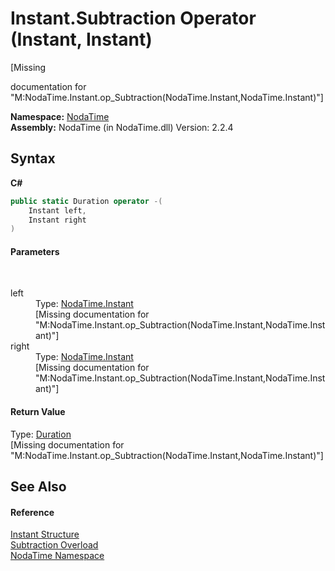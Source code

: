 # Instant.Subtraction Operator (Instant, Instant)
 

\[Missing <summary> documentation for "M:NodaTime.Instant.op_Subtraction(NodaTime.Instant,NodaTime.Instant)"\]

**Namespace:**&nbsp;<a href="N_NodaTime">NodaTime</a><br />**Assembly:**&nbsp;NodaTime (in NodaTime.dll) Version: 2.2.4

## Syntax

**C#**<br />
``` C#
public static Duration operator -(
	Instant left,
	Instant right
)
```


#### Parameters
&nbsp;<dl><dt>left</dt><dd>Type: <a href="T_NodaTime_Instant">NodaTime.Instant</a><br />\[Missing <param name="left"/> documentation for "M:NodaTime.Instant.op_Subtraction(NodaTime.Instant,NodaTime.Instant)"\]</dd><dt>right</dt><dd>Type: <a href="T_NodaTime_Instant">NodaTime.Instant</a><br />\[Missing <param name="right"/> documentation for "M:NodaTime.Instant.op_Subtraction(NodaTime.Instant,NodaTime.Instant)"\]</dd></dl>

#### Return Value
Type: <a href="T_NodaTime_Duration">Duration</a><br />\[Missing <returns> documentation for "M:NodaTime.Instant.op_Subtraction(NodaTime.Instant,NodaTime.Instant)"\]

## See Also


#### Reference
<a href="T_NodaTime_Instant">Instant Structure</a><br /><a href="Overload_NodaTime_Instant_op_Subtraction">Subtraction Overload</a><br /><a href="N_NodaTime">NodaTime Namespace</a><br />